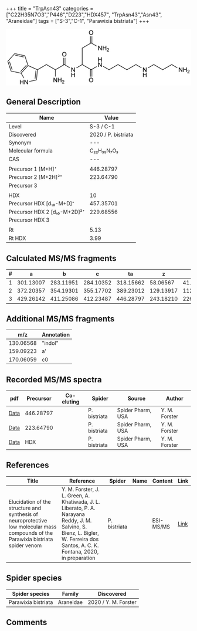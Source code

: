 +++
title = "TrpAsn43"
categories = ["C22H35N7O3","P446","D223","HDX457",
"TrpAsn43","Asn43",
"Araneidae"]
tags = ["S-3","C-1",
"Parawixia bistriata"]
+++

![](/img/TrpAsn43.png)

## General Description

| Name                       | Value              |
|----------------------------|--------------------|
| Level                      | S-3 / C-1          |
| Discovered                 | 2020 / P. bistriata |
| Synonym                    | ---                |
| Molecular formula          | C₂₂H₃₅N₇O₃                   |
| CAS                        | ---                |
|                            |                    |
| Precursor 1 [M+H]⁺         | 446.28797                   |
| Precursor 2 [M+2H]²⁺       | 223.64790                   |
| Precursor 3                |                    |
|                            |                    |
| HDX                        | 10                   |
| Precursor HDX   [d₁₀-M+D]⁺   | 457.35701                   |
| Precursor HDX 2 [d₁₀-M+2D]²⁺ | 229.68556                   |
| Precursor HDX 3            |                    |
|                            |                    |
| Rt                         | 5.13                   |
| Rt HDX                     | 3.99                   |

## Calculated MS/MS fragments

| # | a         | b         | c         | ta        | z         | y         | tz        |
|---|-----------|-----------|-----------|-----------|-----------|-----------|-----------|
| 1 | 301.13007 | 283.11951 | 284.10352 | 318.15662 | 58.06567 | 41.03912 | 75.09222 |
| 2 | 372.20357 | 354.19301 | 355.17702 | 389.23012 | 129.13917 | 112.11262 | 146.16572 |
| 3 | 429.26142 | 411.25086 | 412.23487 | 446.28797 | 243.18210 | 226.15555 | 260.20865 |

## Additional MS/MS fragments

| m/z | Annotation |
|-----|------------|
| 130.06568    | "indol"      |
| 159.09223    | a'           |
| 170.06059    | c0           |

## Recorded MS/MS spectra

| pdf                                             | Precursor | Co-eluting | Spider      | Source                       | Author        |
|-------------------------------------------------|-----------|------------|-------------|------------------------------|---------------|
| [Data](/pdf/P-bistriata/446_TrpAsn43_Pb.pdf) | 446.28797 |           | P. bistriata | Spider Pharm, USA | Y. M. Forster |
| [Data](/pdf/P-bistriata/446_TrpAsn43_Pb_2.pdf) | 223.64790 |           | P. bistriata | Spider Pharm, USA | Y. M. Forster |
| [Data](/pdf/P-bistriata/446_TrpAsn43_Pb_HDX.pdf) | HDX |           | P. bistriata | Spider Pharm, USA | Y. M. Forster |


## References

| Title | Reference | Spider | Name | Content | Link |
|-------|-----------|--------|------|---------|------|
| Elucidation of the structure and synthesis of neuroprotective low molecular mass compounds of the Parawixia bistriata spider venom      | Y. M. Forster, J. L. Green, A. Khatiwada, J. L. Liberato, P. A. Narayana Reddy, J. M. Salvino, S. Bienz, L. Bigler, W. Ferreira dos Santos, A. C. K. Fontana, 2020, in preparation          | P. bistriata       |      | ESI-MS/MS        | [Link](unknown)     |

## Spider species

| Spider species     | Family     | Discovered           |
|--------------------|------------|----------------------|
| Parawixia bistriata | Araneidae | 2020 / Y. M. Forster |


## Comments